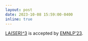 ```yaml
---
layout: post
date: 2023-10-08 15:59:00-0400
inline: true
---
```


<a href="https://arxiv.org/abs/2310.16193">LA(SER)^3</a> is accepted by <a href="https://2023.emnlp.org/">EMNLP'23</a>.
